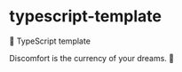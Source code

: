 # typescript-template

🌱 TypeScript template

<!-- INSPIRATIONAL_QUOTE_START -->
Discomfort is the currency of your dreams.
🐶
<!-- INSPIRATIONAL_QUOTE_END -->
